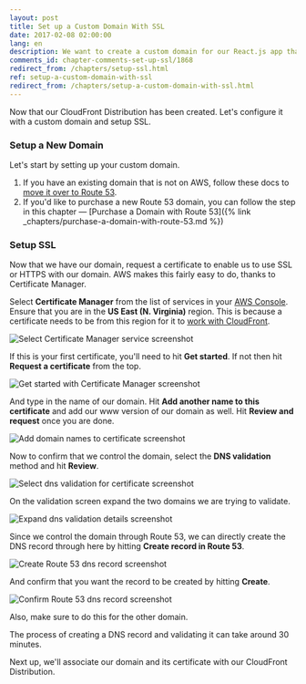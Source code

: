 ```yaml
---
layout: post
title: Set up a Custom Domain With SSL
date: 2017-02-08 02:00:00
lang: en
description: We want to create a custom domain for our React.js app that is hosted on AWS. We also want to enable SSL or HTTPS. To do so, we are going to use Route 53 and request a certificate using the Certificate Manager service from AWS.
comments_id: chapter-comments-set-up-ssl/1868
redirect_from: /chapters/setup-ssl.html
ref: setup-a-custom-domain-with-ssl
redirect_from: /chapters/setup-a-custom-domain-with-ssl.html
---
```


Now that our CloudFront Distribution has been created. Let's configure it with a custom domain and setup SSL.

### Setup a New Domain

Let's start by setting up your custom domain.

1. If you have an existing domain that is not on AWS, follow these docs to [move it over to Route 53](https://docs.aws.amazon.com/Route53/latest/DeveloperGuide/MigratingDNS.html).
2. If you'd like to purchase a new Route 53 domain, you can follow the step in this chapter — [Purchase a Domain with Route 53]({% link _chapters/purchase-a-domain-with-route-53.md %})

### Setup SSL

Now that we have our domain, request a certificate to enable us to use SSL or HTTPS with our domain. AWS makes this fairly easy to do, thanks to Certificate Manager.

Select **Certificate Manager** from the list of services in your [AWS Console](https://console.aws.amazon.com). Ensure that you are in the **US East (N. Virginia)** region. This is because a certificate needs to be from this region for it to [work with CloudFront](http://docs.aws.amazon.com/acm/latest/userguide/acm-regions.html). 

![Select Certificate Manager service screenshot](/assets/select-certificate-manager-service.png)

If this is your first certificate, you'll need to hit **Get started**. If not then hit **Request a certificate** from the top.

![Get started with Certificate Manager screenshot](/assets/get-started-certificate-manager.png)

And type in the name of our domain. Hit **Add another name to this certificate** and add our www version of our domain as well. Hit **Review and request** once you are done.

![Add domain names to certificate screenshot](/assets/add-domain-names-to-certificate.png)

Now to confirm that we control the domain, select the **DNS validation** method and hit **Review**.

![Select dns validation for certificate screenshot](/assets/select-dns-validation-for-certificate.png)

On the validation screen expand the two domains we are trying to validate.

![Expand dns validation details screenshot](/assets/expand-dns-validation-details.png)

Since we control the domain through Route 53, we can directly create the DNS record through here by hitting **Create record in Route 53**.

![Create Route 53 dns record screenshot](/assets/create-route-53-dns-record.png)

And confirm that you want the record to be created by hitting **Create**.

![Confirm Route 53 dns record screenshot](/assets/confirm-route-53-dns-record.png)

Also, make sure to do this for the other domain.

The process of creating a DNS record and validating it can take around 30 minutes.

Next up, we'll associate our domain and its certificate with our CloudFront Distribution.
